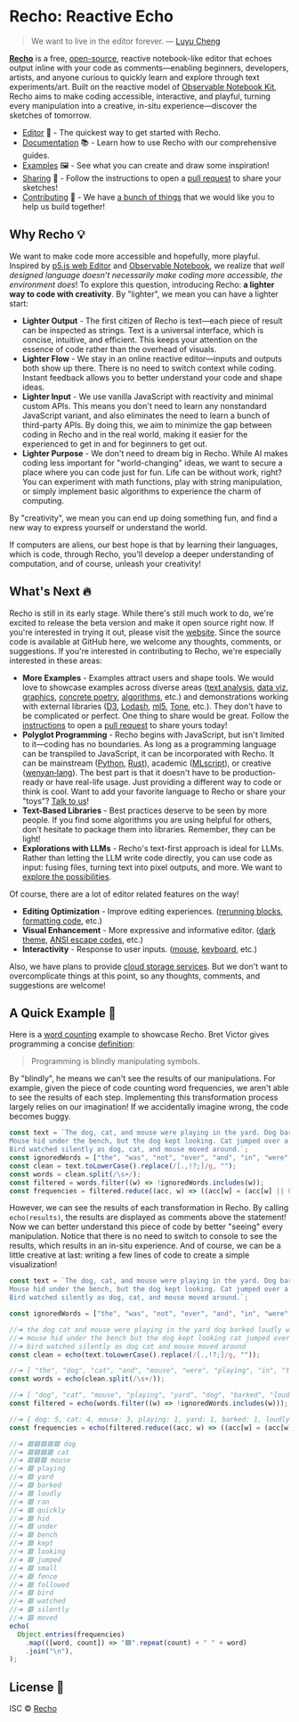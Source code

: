 # Recho: Reactive Echo

> We want to live in the editor forever. — [Luyu Cheng](https://luyu.computer/)

[**Recho**](https://recho.dev/) is a free, [open-source](/LICENCE), reactive notebook-like editor that echoes output inline with your code as comments—enabling beginners, developers, artists, and anyone curious to quickly learn and explore through text experiments/art. Built on the reactive model of [Observable Notebook Kit](https://github.com/observablehq/notebook-kit), Recho aims to make coding accessible, interactive, and playful, turning every manipulation into a creative, in-situ experience—discover the sketches of tomorrow.

- [Editor](https://recho.dev/) 📝 - The quickest way to get started with Recho.
- [Documentation](https://recho.dev/docs/introduction) 📚 - Learn how to use Recho with our comprehensive guides.
- [Examples](https://recho.dev/examples) 🖼️ - See what you can create and draw some inspiration!
- [Sharing](/CONTRIBUTING.md#sharing-examples) 🎨 - Follow the instructions to open a [pull request](https://github.com/recho-dev/recho/new/main/app/examples) to share your sketches!
- [Contributing](/CONTRIBUTING.md) 🙏 - We have [a bunch of things](https://github.com/recho-dev/recho/issues) that we would like you to help us build together!

## Why Recho 💡

We want to make code more accessible and hopefully, more playful. Inspired by [p5.js web Editor](https://editor.p5js.org/) and [Observable Notebook](https://observablehq.com/), we realize that _well designed language doesn’t necessarily make coding more accessible, the environment does_! To explore this question, introducing Recho: **a lighter way to code with creativity**. By "lighter", we mean you can have a lighter start:

- **Lighter Output** - The first citizen of Recho is text—each piece of result can be inspected as strings. Text is a universal interface, which is concise, intuitive, and efficient. This keeps your attention on the essence of code rather than the overhead of visuals.
- **Lighter Flow** - We stay in an online reactive editor—inputs and outputs both show up there. There is no need to switch context while coding. Instant feedback allows you to better understand your code and shape ideas.
- **Lighter Input** - We use vanilla JavaScript with reactivity and minimal custom APIs. This means you don't need to learn any nonstandard JavaScript variant, and also eliminates the need to learn a bunch of third-party APIs. By doing this, we aim to minimize the gap between coding in Recho and in the real world, making it easier for the experienced to get in and for beginners to get out.
- **Lighter Purpose** - We don't need to dream big in Recho. While AI makes coding less important for "world-changing" ideas, we want to secure a place where you can code just for fun. Life can be without work, right? You can experiment with math functions, play with string manipulation, or simply implement basic algorithms to experience the charm of computing.

By "creativity", we mean you can end up doing something fun, and find a new way to express yourself or understand the world.

If computers are aliens, our best hope is that by learning their languages, which is code, through Recho, you'll develop a deeper understanding of computation, and of course, unleash your creativity!

## What's Next 🔥

Recho is still in its early stage. While there's still much work to do, we're excited to release the beta version and make it open source right now. If you're interested in trying it out, please visit the [website](https://recho.dev/). Since the source code is available at GitHub here, we welcome any thoughts, comments, or suggestions. If you're interested in contributing to Recho, we're especially interested in these areas:

- **More Examples** - Examples attract users and shape tools. We would love to showcase examples across diverse areas ([text analysis](https://recho.dev/examples/word-count), [data viz](https://recho.dev/examples/phases-of-the-moon), [graphics](https://recho.dev/examples/cg-text-based-shaders), [concrete poetry](https://recho.dev/examples/fire!), [algorithms](https://recho.dev/examples/maze), etc.) and demonstrations working with external libraries ([D3](https://d3js.org/), [Lodash](https://lodash.com/), [ml5](https://ml5js.org/), [Tone](https://tonejs.github.io/), etc.). They don't have to be complicated or perfect. One thing to share would be great. Follow the [instructions](/CONTRIBUTING.md#sharing-examples) to open a [pull request](https://github.com/recho-dev/recho/new/main/app/examples) to share yours today!
- **Polyglot Programming** - Recho begins with JavaScript, but isn't limited to it—coding has no boundaries. As long as a programming language can be transpiled to JavaScript, it can be incorporated with Recho. It can be mainstream ([Python](https://www.python.org/), [Rust](https://www.rust-lang.org/)), academic ([MLscript](https://github.com/hkust-taco/mlscript)), or creative ([wenyan‑lang](https://wy-lang.org/)). The best part is that it doesn't have to be production-ready or have real-life usage. Just providing a different way to code or think is cool. Want to add your favorite language to Recho or share your "toys"? [Talk to us](https://github.com/recho-dev/recho/issues/109)!
- **Text-Based Libraries** - Best practices deserve to be seen by more people. If you find some algorithms you are using helpful for others, don't hesitate to package them into libraries. Remember, they can be light!
- **Explorations with LLMs** - Recho's text-first approach is ideal for LLMs. Rather than letting the LLM write code directly, you can use code as input: fusing files, turning text into pixel outputs, and more. We want to [explore the possibilities](https://github.com/recho-dev/recho/issues/110).

Of course, there are a lot of editor related features on the way!

- **Editing Optimization** - Improve editing experiences. ([rerunning blocks](https://github.com/recho-dev/recho/issues/42), [formatting code](https://github.com/recho-dev/recho/issues/108), etc.)
- **Visual Enhancement** - More expressive and informative editor. ([dark theme](https://github.com/recho-dev/recho/issues/104), [ANSI escape codes](https://github.com/recho-dev/recho/issues/45), etc.)
- **Interactivity** - Response to user inputs. ([mouse](https://github.com/recho-dev/recho/issues/34), [keyboard](https://github.com/recho-dev/recho/issues/105), etc.)

Also, we have plans to provide [cloud storage services](https://github.com/recho-dev/recho/issues/107). But we don't want to overcomplicate things at this point, so any thoughts, comments, and suggestions are welcome!

## A Quick Example 🚀

Here is a [word counting](https://recho.dev/examples/word-count) example to showcase Recho. Bret Victor gives programming a concise [definition](https://www.youtube.com/watch?v=ef2jpjTEB5U&t=501s):

> Programming is blindly manipulating symbols.

By "blindly", he means we can't see the results of our manipulations. For example, given the piece of code counting word frequencies, we aren't able to see the results of each step. Implementing this transformation process largely relies on our imagination! If we accidentally imagine wrong, the code becomes buggy.

```js
const text = `The dog, cat, and mouse were playing in the yard. Dog barked loudly, while cat ran quickly. 
Mouse hid under the bench, but the dog kept looking. Cat jumped over a small fence; dog followed. 
Bird watched silently as dog, cat, and mouse moved around.`;
const ignoredWords = ["the", "was", "not", "over", "and", "in", "were", "a", "while", "but", "as", "around"];
const clean = text.toLowerCase().replace(/[.,!?;]/g, "");
const words = clean.split(/\s+/);
const filtered = words.filter((w) => !ignoredWords.includes(w));
const frequencies = filtered.reduce((acc, w) => ((acc[w] = (acc[w] || 0) + 1), acc), {});
```

However, we can see the results of each transformation in Recho. By calling `echo(results)`, the results are displayed as comments above the statement! Now we can better understand this piece of code by better "seeing" every manipulation. Notice that there is no need to switch to console to see the results, which results in an in-situ experience. And of course, we can be a little creative at last: writing a few lines of code to create a simple visualization!

```js
const text = `The dog, cat, and mouse were playing in the yard. Dog barked loudly, while cat ran quickly. 
Mouse hid under the bench, but the dog kept looking. Cat jumped over a small fence; dog followed. 
Bird watched silently as dog, cat, and mouse moved around.`;

const ignoredWords = ["the", "was", "not", "over", "and", "in", "were", "a", "while", "but", "as", "around"];

//➜ the dog cat and mouse were playing in the yard dog barked loudly while cat ran quickly
//➜ mouse hid under the bench but the dog kept looking cat jumped over a small fence dog followed
//➜ bird watched silently as dog cat and mouse moved around
const clean = echo(text.toLowerCase().replace(/[.,!?;]/g, ""));

//➜ [ "the", "dog", "cat", "and", "mouse", "were", "playing", "in", "the", "yard", "dog", "barked", "loudly", "while", "cat", "ran", "quickly", "mouse", "hid", "under", "the", "bench", "but", "the", "dog"…
const words = echo(clean.split(/\s+/));

//➜ [ "dog", "cat", "mouse", "playing", "yard", "dog", "barked", "loudly", "cat", "ran", "quickly", "mouse", "hid", "under", "bench", "dog", "kept", "looking", "cat", "jumped", "small", "fence", "dog", "f…
const filtered = echo(words.filter((w) => !ignoredWords.includes(w)));

//➜ { dog: 5, cat: 4, mouse: 3, playing: 1, yard: 1, barked: 1, loudly: 1, ran: 1, quickly: 1, hid: 1, under: 1, bench: 1, kept: 1, looking: 1, jumped: 1, small: 1, fence: 1, followed: 1, bird: 1, watched…
const frequencies = echo(filtered.reduce((acc, w) => ((acc[w] = (acc[w] || 0) + 1), acc), {}));

//➜ 🟩🟩🟩🟩🟩 dog
//➜ 🟩🟩🟩🟩 cat
//➜ 🟩🟩🟩 mouse
//➜ 🟩 playing
//➜ 🟩 yard
//➜ 🟩 barked
//➜ 🟩 loudly
//➜ 🟩 ran
//➜ 🟩 quickly
//➜ 🟩 hid
//➜ 🟩 under
//➜ 🟩 bench
//➜ 🟩 kept
//➜ 🟩 looking
//➜ 🟩 jumped
//➜ 🟩 small
//➜ 🟩 fence
//➜ 🟩 followed
//➜ 🟩 bird
//➜ 🟩 watched
//➜ 🟩 silently
//➜ 🟩 moved
echo(
  Object.entries(frequencies)
    .map(([word, count]) => "🟩".repeat(count) + " " + word)
    .join("\n"),
);
```

## License 📄

ISC © [Recho](https://github.com/recho-dev)

